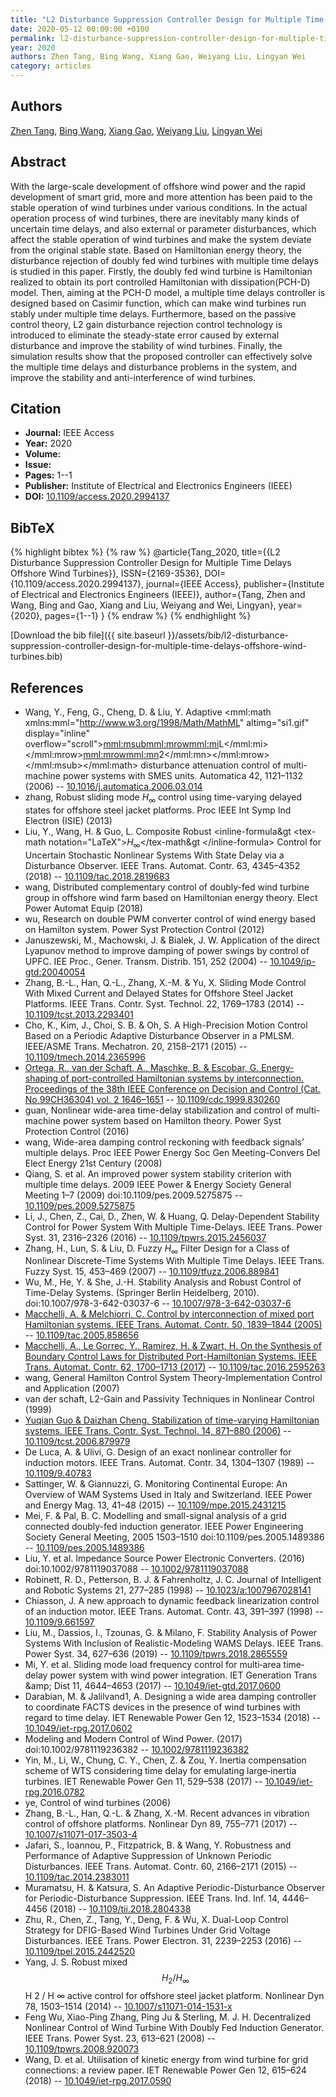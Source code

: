 ```yaml
---
title: "L2 Disturbance Suppression Controller Design for Multiple Time Delays Offshore Wind Turbines"
date: 2020-05-12 00:00:00 +0100
permalink: l2-disturbance-suppression-controller-design-for-multiple-time-delays-offshore-wind-turbines
year: 2020
authors: Zhen Tang, Bing Wang, Xiang Gao, Weiyang Liu, Lingyan Wei
category: articles
---
```

 
## Authors
[Zhen Tang](authors/zhen-tang), [Bing Wang](authors/bing-wang), [Xiang Gao](authors/xiang-gao), [Weiyang Liu](authors/weiyang-liu), [Lingyan Wei](authors/lingyan-wei)
 
## Abstract
With the large-scale development of offshore wind power and the rapid development of smart grid, more and more attention has been paid to the stable operation of wind turbines under various conditions. In the actual operation process of wind turbines, there are inevitably many kinds of uncertain time delays, and also external or parameter disturbances, which affect the stable operation of wind turbines and make the system deviate from the original stable state. Based on Hamiltonian energy theory, the disturbance rejection of doubly fed wind turbines with multiple time delays is studied in this paper. Firstly, the doubly fed wind turbine is Hamiltonian realized to obtain its port controlled Hamiltonian with dissipation(PCH-D) model. Then, aiming at the PCH-D model, a multiple time delays controller is designed based on Casimir function, which can make wind turbines run stably under multiple time delays. Furthermore, based on the passive control theory, L2 gain disturbance rejection control technology is introduced to eliminate the steady-state error caused by external disturbance and improve the stability of wind turbines. Finally, the simulation results show that the proposed controller can effectively solve the multiple time delays and disturbance problems in the system, and improve the stability and anti-interference of wind turbines.
 
## Citation
- **Journal:** IEEE Access
- **Year:** 2020
- **Volume:** 
- **Issue:** 
- **Pages:** 1--1
- **Publisher:** Institute of Electrical and Electronics Engineers (IEEE)
- **DOI:** [10.1109/access.2020.2994137](https://doi.org/10.1109/access.2020.2994137)
 
## BibTeX
{% highlight bibtex %}
{% raw %}
@article{Tang_2020,
  title={{L2 Disturbance Suppression Controller Design for Multiple Time Delays Offshore Wind Turbines}},
  ISSN={2169-3536},
  DOI={10.1109/access.2020.2994137},
  journal={IEEE Access},
  publisher={Institute of Electrical and Electronics Engineers (IEEE)},
  author={Tang, Zhen and Wang, Bing and Gao, Xiang and Liu, Weiyang and Wei, Lingyan},
  year={2020},
  pages={1--1}
}
{% endraw %}
{% endhighlight %}
 
[Download the bib file]({{ site.baseurl }}/assets/bib/l2-disturbance-suppression-controller-design-for-multiple-time-delays-offshore-wind-turbines.bib)
 
## References
- Wang, Y., Feng, G., Cheng, D. & Liu, Y. Adaptive <mml:math xmlns:mml="http://www.w3.org/1998/Math/MathML" altimg="si1.gif" display="inline" overflow="scroll"><mml:msub><mml:mrow><mml:mi>L</mml:mi></mml:mrow><mml:mrow><mml:mn>2</mml:mn></mml:mrow></mml:msub></mml:math> disturbance attenuation control of multi-machine power systems with SMES units. Automatica 42, 1121–1132 (2006) -- [10.1016/j.automatica.2006.03.014](https://doi.org/10.1016/j.automatica.2006.03.014)
- zhang, Robust sliding mode $H_{\infty}$ control using time-varying delayed states for offshore steel jacket platforms. Proc IEEE Int Symp Ind Electron (ISIE) (2013)
- Liu, Y., Wang, H. & Guo, L. Composite Robust &lt;inline-formula&gt                     &lt;tex-math notation="LaTeX"&gt;$H_\infty$&lt;/tex-math&gt                  &lt;/inline-formula&gt; Control for Uncertain Stochastic Nonlinear Systems With State Delay via a Disturbance Observer. IEEE Trans. Automat. Contr. 63, 4345–4352 (2018) -- [10.1109/tac.2018.2819683](https://doi.org/10.1109/tac.2018.2819683)
- wang, Distributed complementary control of doubly-fed wind turbine group in offshore wind farm based on Hamiltonian energy theory. Elect Power Automat Equip (2018)
- wu, Research on double PWM converter control of wind energy based on Hamilton system. Power Syst Protection Control (2012)
- Januszewski, M., Machowski, J. & Bialek, J. W. Application of the direct Lyapunov method to improve damping of power swings by control of UPFC. IEE Proc., Gener. Transm. Distrib. 151, 252 (2004) -- [10.1049/ip-gtd:20040054](https://doi.org/10.1049/ip-gtd:20040054)
- Zhang, B.-L., Han, Q.-L., Zhang, X.-M. & Yu, X. Sliding Mode Control With Mixed Current and Delayed States for Offshore Steel Jacket Platforms. IEEE Trans. Contr. Syst. Technol. 22, 1769–1783 (2014) -- [10.1109/tcst.2013.2293401](https://doi.org/10.1109/tcst.2013.2293401)
- Cho, K., Kim, J., Choi, S. B. & Oh, S. A High-Precision Motion Control Based on a Periodic Adaptive Disturbance Observer in a PMLSM. IEEE/ASME Trans. Mechatron. 20, 2158–2171 (2015) -- [10.1109/tmech.2014.2365996](https://doi.org/10.1109/tmech.2014.2365996)
- [Ortega, R., van der Schaft, A., Maschke, B. & Escobar, G. Energy-shaping of port-controlled Hamiltonian systems by interconnection. Proceedings of the 38th IEEE Conference on Decision and Control (Cat. No.99CH36304) vol. 2 1646–1651](energy-shaping-of-port-controlled-hamiltonian-systems-by-interconnection) -- [10.1109/cdc.1999.830260](https://doi.org/10.1109/cdc.1999.830260)
- guan, Nonlinear wide-area time-delay stabilization and control of multi-machine power system based on Hamilton theory. Power Syst Protection Control (2016)
- wang, Wide-area damping control reckoning with feedback signals&#x2019; multiple delays. Proc IEEE Power Energy Soc Gen Meeting-Convers Del Elect Energy 21st Century (2008)
- Qiang, S. et al. An improved power system stability criterion with multiple time delays. 2009 IEEE Power &amp; Energy Society General Meeting 1–7 (2009) doi:10.1109/pes.2009.5275875 -- [10.1109/pes.2009.5275875](https://doi.org/10.1109/pes.2009.5275875)
- Li, J., Chen, Z., Cai, D., Zhen, W. & Huang, Q. Delay-Dependent Stability Control for Power System With Multiple Time-Delays. IEEE Trans. Power Syst. 31, 2316–2326 (2016) -- [10.1109/tpwrs.2015.2456037](https://doi.org/10.1109/tpwrs.2015.2456037)
- Zhang, H., Lun, S. & Liu, D. Fuzzy $H_\infty$ Filter Design for a Class of Nonlinear Discrete-Time Systems With Multiple Time Delays. IEEE Trans. Fuzzy Syst. 15, 453–469 (2007) -- [10.1109/tfuzz.2006.889841](https://doi.org/10.1109/tfuzz.2006.889841)
- Wu, M., He, Y. & She, J.-H. Stability Analysis and Robust Control of Time-Delay Systems. (Springer Berlin Heidelberg, 2010). doi:10.1007/978-3-642-03037-6 -- [10.1007/978-3-642-03037-6](https://doi.org/10.1007/978-3-642-03037-6)
- [Macchelli, A. & Melchiorri, C. Control by interconnection of mixed port Hamiltonian systems. IEEE Trans. Automat. Contr. 50, 1839–1844 (2005)](control-by-interconnection-of-mixed-port-hamiltonian-systems) -- [10.1109/tac.2005.858656](https://doi.org/10.1109/tac.2005.858656)
- [Macchelli, A., Le Gorrec, Y., Ramirez, H. & Zwart, H. On the Synthesis of Boundary Control Laws for Distributed Port-Hamiltonian Systems. IEEE Trans. Automat. Contr. 62, 1700–1713 (2017)](on-the-synthesis-of-boundary-control-laws-for-distributed-port-hamiltonian-systems) -- [10.1109/tac.2016.2595263](https://doi.org/10.1109/tac.2016.2595263)
- wang, General Hamilton Control System Theory-Implementation Control and Application (2007)
- van der schaft, L2-Gain and Passivity Techniques in Nonlinear Control (1999)
- [Yuqian Guo & Daizhan Cheng. Stabilization of time-varying Hamiltonian systems. IEEE Trans. Contr. Syst. Technol. 14, 871–880 (2006)](stabilization-of-time-varying-hamiltonian-systems) -- [10.1109/tcst.2006.879979](https://doi.org/10.1109/tcst.2006.879979)
- De Luca, A. & Ulivi, G. Design of an exact nonlinear controller for induction motors. IEEE Trans. Automat. Contr. 34, 1304–1307 (1989) -- [10.1109/9.40783](https://doi.org/10.1109/9.40783)
- Sattinger, W. & Giannuzzi, G. Monitoring Continental Europe: An Overview of WAM Systems Used in Italy and Switzerland. IEEE Power and Energy Mag. 13, 41–48 (2015) -- [10.1109/mpe.2015.2431215](https://doi.org/10.1109/mpe.2015.2431215)
- Mei, F. & Pal, B. C. Modelling and small-signal analysis of a grid connected doubly-fed induction generator. IEEE Power Engineering Society General Meeting, 2005 1503–1510 doi:10.1109/pes.2005.1489386 -- [10.1109/pes.2005.1489386](https://doi.org/10.1109/pes.2005.1489386)
- Liu, Y. et al. Impedance Source Power Electronic Converters. (2016) doi:10.1002/9781119037088 -- [10.1002/9781119037088](https://doi.org/10.1002/9781119037088)
- Robinett, R. D., Petterson, B. J. & Fahrenholtz, J. C. Journal of Intelligent and Robotic Systems 21, 277–285 (1998) -- [10.1023/a:1007967028141](https://doi.org/10.1023/a:1007967028141)
- Chiasson, J. A new approach to dynamic feedback linearization control of an induction motor. IEEE Trans. Automat. Contr. 43, 391–397 (1998) -- [10.1109/9.661597](https://doi.org/10.1109/9.661597)
- Liu, M., Dassios, I., Tzounas, G. & Milano, F. Stability Analysis of Power Systems With Inclusion of Realistic-Modeling WAMS Delays. IEEE Trans. Power Syst. 34, 627–636 (2019) -- [10.1109/tpwrs.2018.2865559](https://doi.org/10.1109/tpwrs.2018.2865559)
- Mi, Y. et al. Sliding mode load frequency control for multi‐area time‐delay power system with wind power integration. IET Generation Trans &amp;amp; Dist 11, 4644–4653 (2017) -- [10.1049/iet-gtd.2017.0600](https://doi.org/10.1049/iet-gtd.2017.0600)
- Darabian, M. & Jalilvand1, A. Designing a wide area damping controller to coordinate FACTS devices in the presence of wind turbines with regard to time delay. IET Renewable Power Gen 12, 1523–1534 (2018) -- [10.1049/iet-rpg.2017.0602](https://doi.org/10.1049/iet-rpg.2017.0602)
- Modeling and Modern Control of Wind Power. (2017) doi:10.1002/9781119236382 -- [10.1002/9781119236382](https://doi.org/10.1002/9781119236382)
- Yin, M., Li, W., Chung, C. Y., Chen, Z. & Zou, Y. Inertia compensation scheme of WTS considering time delay for emulating large‐inertia turbines. IET Renewable Power Gen 11, 529–538 (2017) -- [10.1049/iet-rpg.2016.0782](https://doi.org/10.1049/iet-rpg.2016.0782)
- ye, Control of wind turbines (2006)
- Zhang, B.-L., Han, Q.-L. & Zhang, X.-M. Recent advances in vibration control of offshore platforms. Nonlinear Dyn 89, 755–771 (2017) -- [10.1007/s11071-017-3503-4](https://doi.org/10.1007/s11071-017-3503-4)
- Jafari, S., Ioannou, P., Fitzpatrick, B. & Wang, Y. Robustness and Performance of Adaptive Suppression of Unknown Periodic Disturbances. IEEE Trans. Automat. Contr. 60, 2166–2171 (2015) -- [10.1109/tac.2014.2383011](https://doi.org/10.1109/tac.2014.2383011)
- Muramatsu, H. & Katsura, S. An Adaptive Periodic-Disturbance Observer for Periodic-Disturbance Suppression. IEEE Trans. Ind. Inf. 14, 4446–4456 (2018) -- [10.1109/tii.2018.2804338](https://doi.org/10.1109/tii.2018.2804338)
- Zhu, R., Chen, Z., Tang, Y., Deng, F. & Wu, X. Dual-Loop Control Strategy for DFIG-Based Wind Turbines Under Grid Voltage Disturbances. IEEE Trans. Power Electron. 31, 2239–2253 (2016) -- [10.1109/tpel.2015.2442520](https://doi.org/10.1109/tpel.2015.2442520)
- Yang, J. S. Robust mixed $$H_2 /H_\infty $$ H 2 / H ∞ active control for offshore steel jacket platform. Nonlinear Dyn 78, 1503–1514 (2014) -- [10.1007/s11071-014-1531-x](https://doi.org/10.1007/s11071-014-1531-x)
- Feng Wu, Xiao-Ping Zhang, Ping Ju & Sterling, M. J. H. Decentralized Nonlinear Control of Wind Turbine With Doubly Fed Induction Generator. IEEE Trans. Power Syst. 23, 613–621 (2008) -- [10.1109/tpwrs.2008.920073](https://doi.org/10.1109/tpwrs.2008.920073)
- Wang, D. et al. Utilisation of kinetic energy from wind turbine for grid connections: a review paper. IET Renewable Power Gen 12, 615–624 (2018) -- [10.1049/iet-rpg.2017.0590](https://doi.org/10.1049/iet-rpg.2017.0590)

